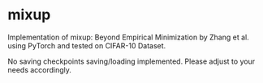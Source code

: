 # mixup
Implementation of mixup: Beyond Empirical Minimization by Zhang et al. using PyTorch and tested on CIFAR-10 Dataset.

No saving checkpoints saving/loading implemented. Please adjust to your needs accordingly.
